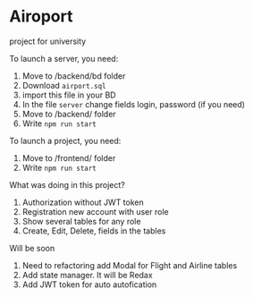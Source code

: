 # Airoport
project for university

To launch a server, you need:
1) Move to /backend/bd folder
2) Download `airport.sql`
3) import this file in your BD
4) In the file `server` change fields login, password (if you need)
3) Move to /backend/ folder
4) Write `npm run start`

To launch a project, you need:
1) Move to /frontend/ folder
2) Write `npm run start`



What was doing in this project?
1) Authorization without JWT token
2) Registration new account with user role
3) Show several tables for any role
4) Create, Edit, Delete, fields in the tables

Will be soon
1) Need to refactoring add Modal for Flight and Airline tables
2) Add state manager. It will be Redax
3) Add JWT token for auto autofication
